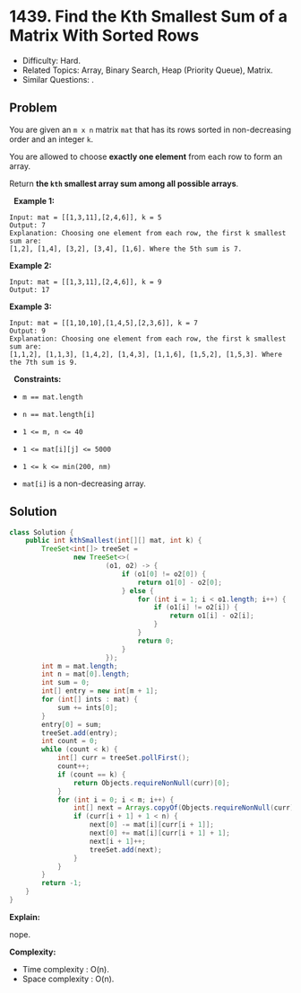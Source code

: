 # 1439. Find the Kth Smallest Sum of a Matrix With Sorted Rows

- Difficulty: Hard.
- Related Topics: Array, Binary Search, Heap (Priority Queue), Matrix.
- Similar Questions: .

## Problem

You are given an ```m x n``` matrix ```mat``` that has its rows sorted in non-decreasing order and an integer ```k```.

You are allowed to choose **exactly one element** from each row to form an array.

Return **the **```kth```** smallest array sum among all possible arrays**.

 
**Example 1:**

```
Input: mat = [[1,3,11],[2,4,6]], k = 5
Output: 7
Explanation: Choosing one element from each row, the first k smallest sum are:
[1,2], [1,4], [3,2], [3,4], [1,6]. Where the 5th sum is 7.
```

**Example 2:**

```
Input: mat = [[1,3,11],[2,4,6]], k = 9
Output: 17
```

**Example 3:**

```
Input: mat = [[1,10,10],[1,4,5],[2,3,6]], k = 7
Output: 9
Explanation: Choosing one element from each row, the first k smallest sum are:
[1,1,2], [1,1,3], [1,4,2], [1,4,3], [1,1,6], [1,5,2], [1,5,3]. Where the 7th sum is 9.  
```

 
**Constraints:**


	
- ```m == mat.length```
	
- ```n == mat.length[i]```
	
- ```1 <= m, n <= 40```
	
- ```1 <= mat[i][j] <= 5000```
	
- ```1 <= k <= min(200, nm)```
	
- ```mat[i]``` is a non-decreasing array.



## Solution

```java
class Solution {
    public int kthSmallest(int[][] mat, int k) {
        TreeSet<int[]> treeSet =
                new TreeSet<>(
                        (o1, o2) -> {
                            if (o1[0] != o2[0]) {
                                return o1[0] - o2[0];
                            } else {
                                for (int i = 1; i < o1.length; i++) {
                                    if (o1[i] != o2[i]) {
                                        return o1[i] - o2[i];
                                    }
                                }
                                return 0;
                            }
                        });
        int m = mat.length;
        int n = mat[0].length;
        int sum = 0;
        int[] entry = new int[m + 1];
        for (int[] ints : mat) {
            sum += ints[0];
        }
        entry[0] = sum;
        treeSet.add(entry);
        int count = 0;
        while (count < k) {
            int[] curr = treeSet.pollFirst();
            count++;
            if (count == k) {
                return Objects.requireNonNull(curr)[0];
            }
            for (int i = 0; i < m; i++) {
                int[] next = Arrays.copyOf(Objects.requireNonNull(curr), curr.length);
                if (curr[i + 1] + 1 < n) {
                    next[0] -= mat[i][curr[i + 1]];
                    next[0] += mat[i][curr[i + 1] + 1];
                    next[i + 1]++;
                    treeSet.add(next);
                }
            }
        }
        return -1;
    }
}
```

**Explain:**

nope.

**Complexity:**

* Time complexity : O(n).
* Space complexity : O(n).

